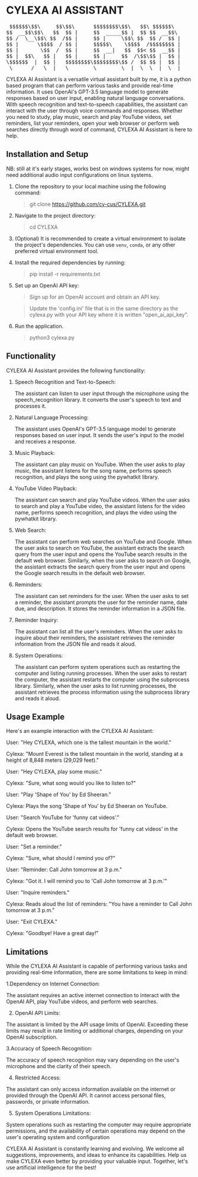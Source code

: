 # CYLEXA AI ASSISTANT

<!-- markdownlint-disable -->
<pre>
 $$$$$$\$$\     $$\$$\      $$$$$$$$\$$\   $$\ $$$$$$\         $$$$$$\ $$$$$$\        $$$$$$\  $$$$$$\  $$$$$$\ $$$$$$\ $$$$$$\$$$$$$$$\ $$$$$$\ $$\   $$\$$$$$$$$\ 
$$  __$$\$$\   $$  $$ |     $$  _____$$ |  $$ $$  __$$\       $$  __$$\\_$$  _|      $$  __$$\$$  __$$\$$  __$$\\_$$  _$$  __$$\__$$  __$$  __$$\$$$\  $$ \__$$  __|
$$ /  \__\$$\ $$  /$$ |     $$ |     \$$\ $$  $$ /  $$ |      $$ /  $$ | $$ |        $$ /  $$ $$ /  \__$$ /  \__| $$ | $$ /  \__| $$ |  $$ /  $$ $$$$\ $$ |  $$ |   
$$ |      \$$$$  / $$ |     $$$$$\    \$$$$  /$$$$$$$$ |      $$$$$$$$ | $$ |        $$$$$$$$ \$$$$$$\ \$$$$$$\   $$ | \$$$$$$\   $$ |  $$$$$$$$ $$ $$\$$ |  $$ |   
$$ |       \$$  /  $$ |     $$  __|   $$  $$< $$  __$$ |      $$  __$$ | $$ |        $$  __$$ |\____$$\ \____$$\  $$ |  \____$$\  $$ |  $$  __$$ $$ \$$$$ |  $$ |   
$$ |  $$\   $$ |   $$ |     $$ |     $$  /\$$\$$ |  $$ |      $$ |  $$ | $$ |        $$ |  $$ $$\   $$ $$\   $$ | $$ | $$\   $$ | $$ |  $$ |  $$ $$ |\$$$ |  $$ |   
\$$$$$$  |  $$ |   $$$$$$$$\$$$$$$$$\$$ /  $$ $$ |  $$ |      $$ |  $$ $$$$$$\       $$ |  $$ \$$$$$$  \$$$$$$  $$$$$$\\$$$$$$  | $$ |  $$ |  $$ $$ | \$$ |  $$ |   
 \______/   \__|   \________\________\__|  \__\__|  \__|      \__|  \__\______|      \__|  \__|\______/ \______/\______|\______/  \__|  \__|  \__\__|  \__|  \__|   
</pre>
<!-- markdownlint-enable -->



CYLEXA AI  Assistant is a versatile virtual assistant built by me, it is a python based program that can perform various tasks and provide real-time information. It uses OpenAI's GPT-3.5 language model to generate responses based on user input, enabling natural language conversations. With speech recognition and text-to-speech capabilities, the assistant can interact with the user through voice commands and responses. Whether you need to study,  play music, search and play YouTube videos, set reminders, list your reminders, open your web browser  or perform web searches directly through word of command, CYLEXA AI  Assistant is here to help.

## Installation and Setup
NB: still at it's early stages, works best on windows systems for now, might need additional audio input configurations on linux systems.

1. Clone the repository to your local machine using the following command:
   >git clone https://github.com/cy-cus/CYLEXA.git

2. Navigate to the project directory:
   >cd CYLEXA

3. (Optional) It is recommended to create a virtual environment to isolate the project's dependencies. You can use `venv`, `conda`, or any other preferred virtual environment tool.

4. Install the required dependencies by running:
   >pip install -r requirements.txt
   
5. Set up an OpenAI API key:
   >Sign up for an OpenAI account and obtain an API key.
 
   >Update the 'config.ini' file that is in the same directory as the cylexa.py with your API key where it is written "open_ai_api_key".

6. Run the application.
   > python3 cylexa.py

## Functionality

CYLEXA AI Assistant provides the following functionality:

1. Speech Recognition and Text-to-Speech:

    The assistant can listen to user input through the microphone using the speech_recognition library.
	It converts the user's speech to text and processes it.

2. Natural Language Processing:

   The assistant uses OpenAI's GPT-3.5 language model to generate responses based on user input.
   It sends the user's input to the model and receives a response.

3. Music Playback:

	The assistant can play music on YouTube.
	When the user asks to play music, the assistant listens for the song name, performs speech recognition, and plays the song using the pywhatkit library.
	
4. YouTube Video Playback:

	The assistant can search and play YouTube videos.
	When the user asks to search and play a YouTube video, the assistant listens for the video name, performs speech recognition, and plays the video using the pywhatkit library.
	
5. Web Search:

	The assistant can perform web searches on YouTube and Google.
	When the user asks to search on YouTube, the assistant extracts the search query from the user input and opens the YouTube search results in the default web browser.
	Similarly, when the user asks to search on Google, the assistant extracts the search query from the user input and opens the Google search results in the default web browser.
	
6. Reminders:

	The assistant can set reminders for the user.
	When the user asks to set a reminder, the assistant prompts the user for the reminder name, date due, and description.
	It stores the reminder information in a JSON file.
	
7. Reminder Inquiry:

	The assistant can list all the user's reminders.
	When the user asks to inquire about their reminders, the assistant retrieves the reminder information from the JSON file and reads it aloud.
	
8. System Operations:

	The assistant can perform system operations such as restarting the computer and listing running processes.
	When the user asks to restart the computer, the assistant restarts the computer using the subprocess library.
	Similarly, when the user asks to list running processes, the assistant retrieves the process information using the subprocess library and reads it aloud.




## Usage Example

Here's an example interaction with the CYLEXA AI Assistant:

User: "Hey CYLEXA, which one is the tallest mountain in the world."

Cylexa: "Mount Everest is the tallest mountain in the world, standing at a height of 8,848 meters (29,029 feet)."

User: "Hey CYLEXA, play some music."

Cylexa: "Sure, what song would you like to listen to?"

User: "Play 'Shape of You' by Ed Sheeran."

Cylexa: Plays the song 'Shape of You' by Ed Sheeran on YouTube.

User: "Search YouTube for 'funny cat videos'."

Cylexa: Opens the YouTube search results for 'funny cat videos' in the default web browser.

User: "Set a reminder."

Cylexa: "Sure, what should I remind you of?"

User: "Reminder: Call John tomorrow at 3 p.m."

Cylexa: "Got it. I will remind you to 'Call John tomorrow at 3 p.m.'"

User: "Inquire reminders."

Cylexa: Reads aloud the list of reminders: "You have a reminder to Call John tomorrow at 3 p.m."

User: "Exit CYLEXA."

Cylexa: "Goodbye! Have a great day!"




## Limitations

While the CYLEXA AI Assistant is capable of performing various tasks and providing real-time information, there are some limitations to keep in mind:

1.Dependency on Internet Connection:

The assistant requires an active internet connection to interact with the OpenAI API, play YouTube videos, and perform web searches.

2. OpenAI API Limits:

The assistant is limited by the API usage limits of OpenAI. Exceeding these limits may result in rate limiting or additional charges, depending on your OpenAI subscription.

3.Accuracy of Speech Recognition:

The accuracy of speech recognition may vary depending on the user's microphone and the clarity of their speech.
	
4. Restricted Access:

The assistant can only access information available on the internet or provided through the OpenAI API. It cannot access personal files, passwords, or private information.

5. System Operations Limitations:

System operations such as restarting the computer may require appropriate permissions, and the availability of certain operations may depend on the user's operating system and configuration




CYLEXA AI Assistant is constantly learning and evolving. We welcome all suggestions, improvements, and ideas to enhance its capabilities. Help us make CYLEXA even better by providing your valuable input. Together, let's use artificial intelligence for the best!

